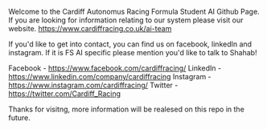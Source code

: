 Welcome to the Cardiff Autonomus Racing Formula Student AI Github Page.
If you are looking for information relating to our system please visit our website.
https://www.cardiffracing.co.uk/ai-team

If you'd like to get into contact, you can find us on facebook, linkedIn and instagram.
If it is FS AI specific please mention you'd like to talk to Shahab!

Facebook    - https://www.facebook.com/cardiffracing/
LinkedIn    - https://www.linkedin.com/company/cardiffracing
Instagram   - https://www.instagram.com/cardiffracing/
Twitter     - https://twitter.com/Cardiff_Racing

Thanks for visitng, more information will be realesed on this repo in the future.


